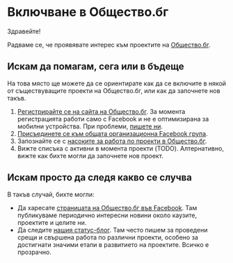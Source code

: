 # Включване в Общество.бг

Здравейте!

Радваме се, че проявявате интерес към проектите на [Общество.бг](https://www.obshtestvo.bg).

## Искам да помагам, сега или в бъдеще

На това място ще можете да се ориентирате как да се включите в някой от
съществуващите проекти на Общество.бг, или как да започнете нов такъв.

1.  [Регистрирайте се на сайта на Общество.бг](https://www.obshtestvo.bg/join).
    За момента регистрацията работи само с Facebook и не е оптимизирана за
    мобилни устройства. При проблеми, [пишете ни](mailto:info@obshtestvo.bg).
2.  [Присъединете се към общата организационна Facebook група](https://www.facebook.com/groups/obshtestvo).
3.  Запознайте се с [насоките за работа по проекти в Общество.бг](rules.md#readme).
4.  Вижте списъка с активни в момента проекти (TODO). Алтернативно, вижте как
    бихте могли да започнете нов проект.

## Искам просто да следя какво се случва

В такъв случай, бихте могли:

-   Да харесате [страницата на Общество.бг във Facebook](https://www.facebook.com/obshtestvo.bg).
    Там публикуваме периодично интересни новини около каузите, проектите и целите ни.
-   Да следите [нашия статус-блог](https://status.obshtestvo.bg). Там често
    пишем за проведени срещи и свършена работа по различни проекти, особено за
    достигнати значими етапи в развитието на проектите. Всичко е прозрачно.
